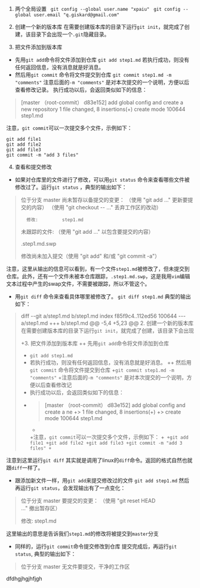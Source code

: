 1. 两个全局设置
` git config --global user.name "xpaiu"`
` git config --global user.email "q.giskard@gmail.com"`

2. 创建一个新的版本库
在需要创建版本库的目录下运行`git init`，就完成了创建，该目录下会出现一个`.git`隐藏目录。

3. 把文件添加到版本库
+ 先用`git add`命令将文件添加到仓库
 `git add step1.md`
 若执行成功，则没有任何返回信息，没有消息就是好消息。
+ 然后用`git commit` 命令将文件提交到仓库
`git commit step1.md -m "comments"`
注意后面的`-m "comments"` 是对本次提交的一个说明，方便以后查看修改记录。
 执行成功以后，会返回类似如下的信息：
 > [master （root-commit） d83e152] add global config and create a new repository
>  1 file changed, 8 insertions(+)
>     create mode 100644 step1.md

注意，`git commit`可以一次提交多个文件，示例如下：
```
git add file1
git add file2
git add file3
git commit -m "add 3 files"
```

4. 查看和提交修改
+ 如果对仓库里的文件进行了修改，可以用`git status` 命令来查看哪些文件被修改过了。运行`git status` ，典型的输出如下：
>位于分支 master
>尚未暂存以备提交的变更：
> （使用 "git add <file>..." 更新要提交的内容）
>   （使用 "git checkout -- <file>..." 丢弃工作区的改动）
>
>   	修改:         step1.md
>
>未跟踪的文件:
>  （使用 "git add <file>..." 以包含要提交的内容）
>
>  	.step1.md.swp
>
>修改尚未加入提交（使用 "git add" 和/或 "git commit -a"）

注意，这里从输出的信息可以看到，有一个文件`step1.md`被修改了，但未提交到仓库。此外，还有一个文件未被本仓库跟踪，`.step1.md.swp`，这是我用`vim`编辑文本过程中产生的swap文件，不需要被跟踪，所以不管这个。

+ 用`git diff` 命令来查看具体哪里被修改了。
`git diff step1.md`
典型的输出如下：
>diff --git a/step1.md b/step1.md
>index f85f9c4..112ed56 100644
>--- a/step1.md
>+++ b/step1.md
>@@ -5,4 +5,23 @@
> 2. 创建一个新的版本库
>  在需要创建版本库的目录下运行`git init`，就完成了创建，该目录下会出现
>   
>  +3. 把文件添加到版本库
>  ++ 先用`git add`命令将文件添加到仓库
>  + `git add step1.md`
>  + 若执行成功，则没有任何返回信息，没有消息就是好消息。
>  ++ 然后用`git commit` 命令将文件提交到仓库
>  +`git commit step1.md -m "comments"`
>  +注意后面的`-m "comments"` 是对本次提交的一个说明，方便以后查看修改记
>  + 执行成功以后，会返回类似如下的信息：
>  + > [master （root-commit） d83e152] add global config and create a ne
>  +>  1 file changed, 8 insertions(+)
>    +>     create mode 100644 step1.md
>    +
>    +注意，`git commit`可以一次提交多个文件，示例如下：
>    +```
>    +git add file1
>    +git add file2
>    +git add file3
>    +git commit -m "add 3 files"
>    +```

注意到这里运行`git diff` 其实就是调用了linux的`diff`命令。返回的格式自然也就跟`diff`一样了。

+ 跟添加新文件一样，用`git add`来提交修改过的文件
`git add step1.md`
然后再运行`git status`，会发现输出有了一点变化：
>位于分支 master
>要提交的变更：
>  （使用 "git reset HEAD <file>..." 撤出暂存区）
>
>  	修改:         step1.md
>

这里输出的意思是告诉我们`step1.md`的修改将被提交到`master`分支

+ 同样的，运行`git commit`命令提交修改到仓库
提交完成后，再运行`git status`, 典型的输出如下：
>位于分支 master
>无文件要提交，干净的工作区

dfdhgjhgjhfjgh
